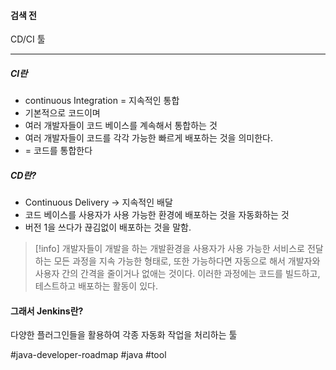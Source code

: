 #### 검색 전
CD/CI 툴

---
##### CI란
- continuous Integration = 지속적인 통합
- 기본적으로 코드이며
- 여러 개발자들이 코드 베이스를 계속해서 통합하는 것
- 여러 개발자들이 코드를 각각 가능한 빠르게 배포하는 것을 의미한다.
- = 코드를 통합한다
##### CD란?
- Continuous Delivery -> 지속적인 배달
- 코드 베이스를 사용자가 사용 가능한 환경에 배포하는 것을 자동화하는 것
- 버전 1을 쓰다가 끊김없이 배포하는 것을 말함.

>[!info]
>개발자들이 개발을 하는 개발환경을 사용자가 사용 가능한 서비스로 전달하는 모든 과정을 지속 가능한 형태로, 또한 가능하다면 자동으로 해서 개발자와 사용자 간의 간격을 줄이거나 없애는 것이다. 이러한 과정에는 코드를 빌드하고, 테스트하고 배포하는 활동이 있다.

#### 그래서 Jenkins란?
다양한 플러그인들을 활용하여 각종 자동화 작업을 처리하는 툴

#java-developer-roadmap
#java 
#tool
